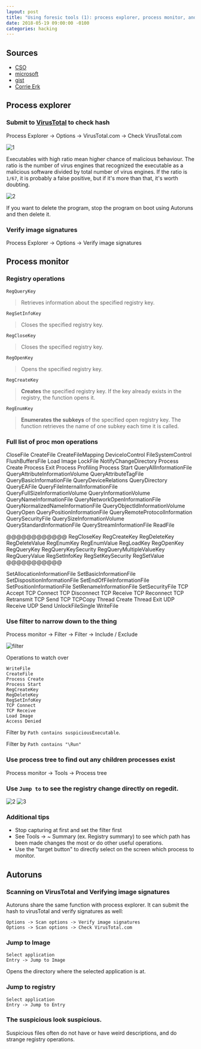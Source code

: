 ```yaml
---
layout: post
title: "Using foresic tools (1): process explorer, process monitor, and autoruns"
date: 2018-05-19 09:00:00 -0100
categories: hacking
---
```

## Sources
* [CSO](https://www.csoonline.com/article/2883958/malware/malware-detection-in-9-easy-steps.html)
* [microsoft](https://msdn.microsoft.com/en-us/library/windows/desktop/ms724875(v=vs.85).aspx)
* [gist](https://gist.github.com/mgeeky/f0d13172d557e5860c0301dbf847de60)
* [Corrie Erk](https://corrieerk.com/2017/01/filtering-with-process-monitor/)

## Process explorer 

### Submit to [VirusTotal](https://www.virustotal.com/en/) to check hash
Process Explorer -> Options -> VirusTotal.com -> Check VirusTotal.com

![1](https://postfiles.pstatic.net/MjAxODA1MTlfMTc3/MDAxNTI2NjkzMTE0NDg1.c873q9HfZCtwfbPdxZtrR8aQY6E1VIrRt2CY0idq1Agg.M7dqQU-__syralfnwddSJINM1VzJsGopcYMHd8Xm9ccg.PNG.joelmun/%EC%BA%A1%EC%B2%982.PNG?type=w773)

Executables with high ratio mean higher chance of malicious behaviour.
The ratio is the number of virus engines that recognized the executable as a malicious software divided by total number of virus engines. 
If the ratio is `1/67`, it is probably a false positive, but if it's more than that, it's worth doubting. 

![2](https://postfiles.pstatic.net/MjAxODA1MTlfMzYg/MDAxNTI2NjkyNjAzNTk2.nNB0G74x8fEXioLMxxTb4ACbPA1y-oAf5kEWX5kyomMg.tXYPoNYfBHnRIRU4XZlQMRk8V0h_HH7fSytnba0iv8gg.PNG.joelmun/%EC%BA%A1%EC%B2%98.PNG?type=w773)

If you want to delete the program, stop the program on boot using Autoruns and then delete it.

### Verify image signatures

Process Explorer -> Options -> Verify image signatures

## Process monitor

### Registry operations

`RegQueryKey`
> Retrieves information about the specified registry key.

`RegSetInfoKey`
> Closes the specified registry key.

`RegCloseKey`
> Closes the specified registry key.

`RegOpenKey`
> Opens the specified registry key.

`RegCreateKey`
> **Creates** the specified registry key. If the key already exists in the registry, the function opens it.

`RegEnumKey`
> **Enumerates the subkeys** of the specified open registry key. The function retrieves the name of one subkey each time it is called.

### Full list of proc mon operations
CloseFile
CreateFile
CreateFileMapping
DeviceIoControl
FileSystemControl
FlushBuffersFile
Load Image
LockFile
NotifyChangeDirectory
Process Create
Process Exit
Process Profiling
Process Start
QueryAllInformationFile
QueryAttributeInformationVolume
QueryAttributeTagFile
QueryBasicInformationFile
QueryDeviceRelations
QueryDirectory
QueryEAFile
QueryFileInternalInformationFile
QueryFullSizeInformationVolume
QueryInformationVolume
QueryNameInformationFile
QueryNetworkOpenInformationFile
QueryNormalizedNameInformationFile
QueryObjectIdInformationVolume
QueryOpen
QueryPositionInformationFile
QueryRemoteProtocolInformation
QuerySecurityFile
QuerySizeInformationVolume
QueryStandardInformationFile
QueryStreamInformationFile
ReadFile

@@@@@@@@@@@@
RegCloseKey
RegCreateKey
RegDeleteKey
RegDeleteValue
RegEnumKey
RegEnumValue
RegLoadKey
RegOpenKey
RegQueryKey
RegQueryKeySecurity
RegQueryMultipleValueKey
RegQueryValue
RegSetInfoKey
RegSetKeySecurity
RegSetValue
@@@@@@@@@@@

SetAllocationInformationFile
SetBasicInformationFile
SetDispositionInformationFile
SetEndOfFileInformationFile
SetPositionInformationFile
SetRenameInformationFile
SetSecurityFile
TCP Accept
TCP Connect
TCP Disconnect
TCP Receive
TCP Reconnect
TCP Retransmit
TCP Send
TCP TCPCopy
Thread Create
Thread Exit
UDP Receive
UDP Send
UnlockFileSingle
WriteFile

### Use filter to narrow down to the thing
Process monitor -> Filter -> Filter -> Include / Exclude 

![filter](https://postfiles.pstatic.net/MjAxODA1MTlfMjg2/MDAxNTI2NzI4NzkzNTIx.Q2FHWZYCpjZPKzV7nHx_yF39TevJi4NnoXBiVju2l5Qg.ghJJnjehXfDuY2sRMv1CH9ghdUiOIBgLtomxvOCgeKYg.PNG.joelmun/%EC%BA%A1%EC%B2%98.PNG?type=w773)

Operations to watch over
```
WriteFile
CreateFile
Process Create
Process Start
RegCreateKey
RegDeleteKey
RegSetInfoKey
TCP Connect
TCP Receive
Load Image
Access Denied
```

Filter by `Path contains suspiciousExecutable`.

Filter by `Path contains "\Run"`

### Use process tree to find out any children processes exist
Process monitor -> Tools -> Process tree

### Use `Jump to` to see the registry change directly on regedit.
![2](https://postfiles.pstatic.net/MjAxODA1MTlfOTMg/MDAxNTI2NzI5NjY4MjAz.wmyLIK-WYkVUG334EArw8GAEIm2mPXOWJHIinsFCOvcg.siHAJitHWe0L2spS2x25qsss98ZFc6gD2m9LDJ7bTmQg.PNG.joelmun/2.PNG?type=w773)
![3](https://postfiles.pstatic.net/MjAxODA1MTlfMjEg/MDAxNTI2NzI5NjcxMjMx.UbwOSXl1AZbF-Ff9ygfxksgu3-vT6-S1bcJU4rKa0AYg.0wTBKtNlgRZlsRrKRgTlo2wgSp7B_JGJImZAIb6pa-sg.PNG.joelmun/3.PNG?type=w773)

### Additional tips
* Stop capturing at first and set the filter first
* See Tools -> ~ Summary (ex. Registry summary) to see which path has been made changes the most or do other useful operations.
* Use the "target button" to directly select on the screen which process to monitor.

## Autoruns

### Scanning on VirusTotal and Verifying image signatures
Autoruns share the same function with process explorer. It can submit the hash to virusTotal and verify signatures as well:

```
Options -> Scan options -> Verify image signatures
Options -> Scan options -> Check VirusTotal.com
```

### Jump to Image
```
Select application
Entry -> Jump to Image
```
Opens the directory where the selected application is at.

### Jump to registry
```
Select application
Entry -> Jump to Entry
```

### The suspicious look suspicious.

Suspicious files often do not have or have weird descriptions, and do strange registry operations. 